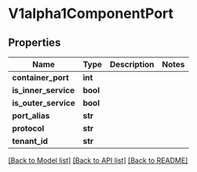 # V1alpha1ComponentPort

## Properties
Name | Type | Description | Notes
------------ | ------------- | ------------- | -------------
**container_port** | **int** |  | 
**is_inner_service** | **bool** |  | 
**is_outer_service** | **bool** |  | 
**port_alias** | **str** |  | 
**protocol** | **str** |  | 
**tenant_id** | **str** |  | 

[[Back to Model list]](../README.md#documentation-for-models) [[Back to API list]](../README.md#documentation-for-api-endpoints) [[Back to README]](../README.md)


